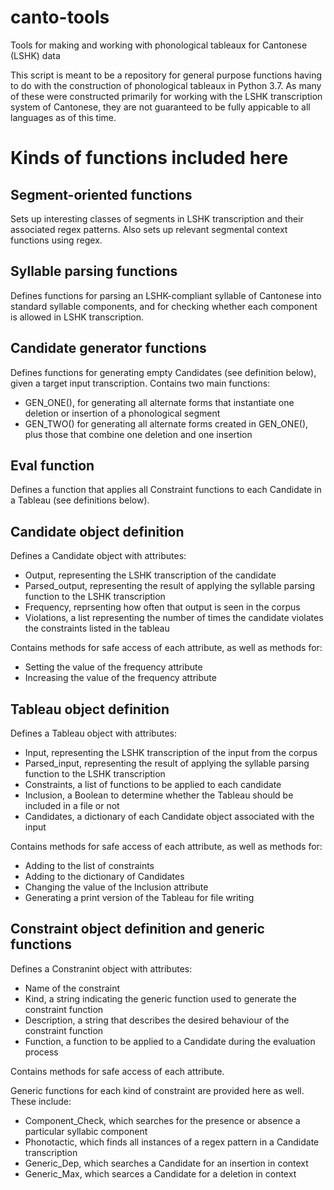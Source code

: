 # canto-tools
Tools for making and working with phonological tableaux for Cantonese (LSHK) data

This script is meant to be a repository for general purpose functions having
to do with the construction of phonological tableaux in Python 3.7. As many
of these were constructed primarily for working with the LSHK transcription
system of Cantonese, they are not guaranteed to be fully appicable to all
languages as of this time.

# Kinds of functions included here
## Segment-oriented functions
Sets up interesting classes of segments in LSHK transcription and their associated 
regex patterns. Also sets up relevant segmental context functions using regex.

## Syllable parsing functions
Defines functions for parsing an LSHK-compliant syllable of Cantonese into
standard syllable components, and for checking whether each component is allowed
in LSHK transcription.

## Candidate generator functions
Defines functions for generating empty Candidates (see definition below), given 
a target input transcription. Contains two main functions:
* GEN_ONE(), for generating all alternate forms that instantiate one deletion or insertion of a phonological segment
* GEN_TWO() for generating all alternate forms created in GEN_ONE(), plus those that combine one deletion and one insertion

## Eval function
Defines a function that applies all Constraint functions to each Candidate 
in a Tableau (see definitions below).

## Candidate object definition
Defines a Candidate object with attributes:
* Output, representing the LSHK transcription of the candidate
* Parsed_output, representing the result of applying the syllable parsing function to the LSHK transcription
* Frequency, reprsenting how often that output is seen in the corpus
* Violations, a list representing the number of times the candidate violates the constraints listed in the tableau

Contains methods for safe access of each attribute, as well as methods for:
* Setting the value of the frequency attribute
* Increasing the value of the frequency attribute

## Tableau object definition
Defines a Tableau object with attributes:
* Input, representing the LSHK transcription of the input from the corpus
* Parsed_input, representing the result of applying the syllable parsing function to the LSHK transcription
* Constraints, a list of functions to be applied to each candidate
* Inclusion, a Boolean to determine whether the Tableau should be included in a file or not
* Candidates, a dictionary of each Candidate object associated with the input

Contains methods for safe access of each attribute, as well as methods for:
* Adding to the list of constraints
* Adding to the dictionary of Candidates
* Changing the value of the Inclusion attribute
* Generating a print version of the Tableau for file writing

## Constraint object definition and generic functions
Defines a Constranint object with attributes:
* Name of the constraint
* Kind, a string indicating the generic function used to generate the constraint function
* Description, a string that describes the desired behaviour of the constraint function
* Function, a function to be applied to a Candidate during the evaluation process

Contains methods for safe access of each attribute.

Generic functions for each kind of constraint are provided here as well. These include:
* Component_Check, which searches for the presence or absence a particular syllabic component
* Phonotactic, which finds all instances of a regex pattern in a Candidate transcription
* Generic_Dep, which searches a Candidate for an insertion in context
* Generic_Max, which searces a Candidate for a deletion in context
